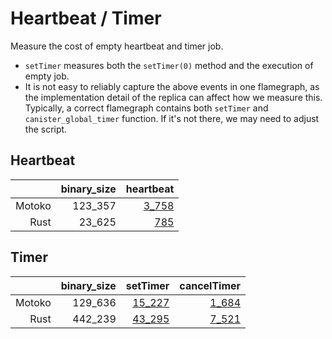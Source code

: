 # Heartbeat / Timer

Measure the cost of empty heartbeat and timer job.

* `setTimer` measures both the `setTimer(0)` method and the execution of empty job.
* It is not easy to reliably capture the above events in one flamegraph, as the implementation detail
of the replica can affect how we measure this. Typically, a correct flamegraph contains both `setTimer` and `canister_global_timer` function. If it's not there, we may need to adjust the script.


## Heartbeat

| |binary_size|heartbeat|
|--:|--:|--:|
|Motoko|123_357|[3_758](Motoko_heartbeat.svg)|
|Rust|23_625|[785](Rust_heartbeat.svg)|

## Timer

| |binary_size|setTimer|cancelTimer|
|--:|--:|--:|--:|
|Motoko|129_636|[15_227](Motoko_setTimer.svg)|[1_684](Motoko_cancelTimer.svg)|
|Rust|442_239|[43_295](Rust_setTimer.svg)|[7_521](Rust_cancelTimer.svg)|
